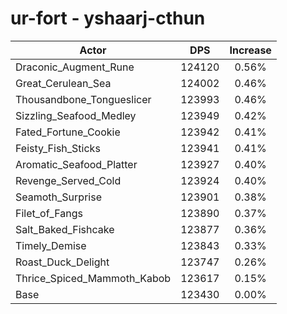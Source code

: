 # ur-fort - yshaarj-cthun
| Actor | DPS | Increase |
|---|:---:|:---:|
|Draconic_Augment_Rune|124120|0.56%|
|Great_Cerulean_Sea|124002|0.46%|
|Thousandbone_Tongueslicer|123993|0.46%|
|Sizzling_Seafood_Medley|123949|0.42%|
|Fated_Fortune_Cookie|123942|0.41%|
|Feisty_Fish_Sticks|123941|0.41%|
|Aromatic_Seafood_Platter|123927|0.40%|
|Revenge_Served_Cold|123924|0.40%|
|Seamoth_Surprise|123901|0.38%|
|Filet_of_Fangs|123890|0.37%|
|Salt_Baked_Fishcake|123877|0.36%|
|Timely_Demise|123843|0.33%|
|Roast_Duck_Delight|123747|0.26%|
|Thrice_Spiced_Mammoth_Kabob|123617|0.15%|
|Base|123430|0.00%|
